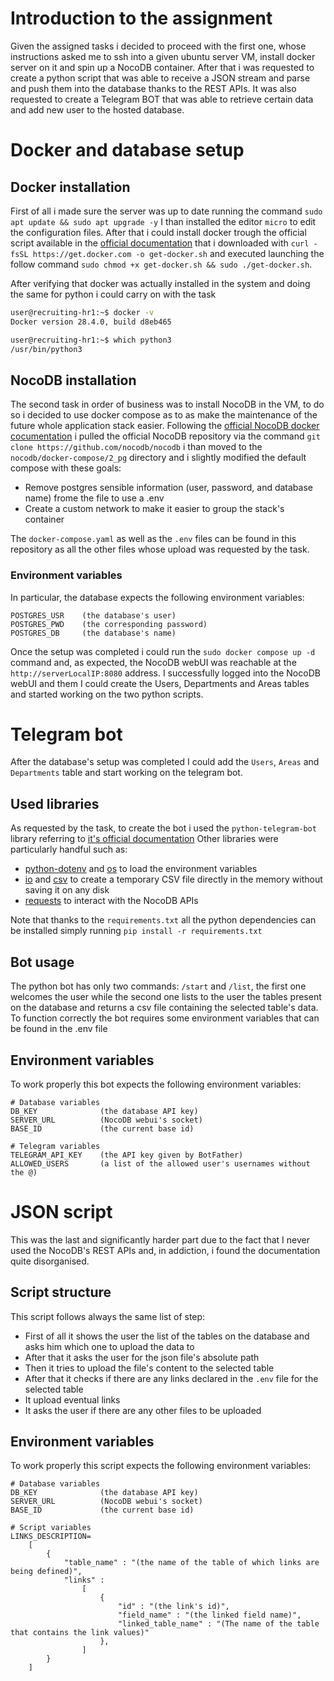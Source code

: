# Introduction to the assignment

Given the assigned tasks i decided to proceed with the first one, whose instructions asked me to ssh into a given ubuntu server VM, install docker server on it and spin up a NocoDB container.
After that i was requested to create a python script that was able to receive a JSON stream and parse and push them into the database thanks to the REST APIs. It was also requested to create a Telegram BOT that was able to retrieve certain data and add new user to the hosted database.

# Docker and database setup
## Docker installation
First of all i made sure the server was up to date running the command `sudo apt update && sudo apt upgrade -y` I than installed the editor `micro` to edit the configuration files.
After that i could install docker trough the official script available in the [official documentation](https://docs.docker.com/engine/install/ubuntu/) that i downloaded with ``curl -fsSL https://get.docker.com -o get-docker.sh`` and executed launching the follow command `sudo chmod +x get-docker.sh && sudo ./get-docker.sh`.

After verifying that docker was actually installed in the system and doing the same for python i could carry on with the task
```bash
user@recruiting-hr1:~$ docker -v
Docker version 28.4.0, build d8eb465

user@recruiting-hr1:~$ which python3
/usr/bin/python3
```

## NocoDB installation
The second task in order of business was to install NocoDB in the VM, to do so i decided to use docker compose as to as make the maintenance of the future whole application stack easier.
Following the [official NocoDB docker cocumentation](https://nocodb.com/docs/self-hosting/installation/docker) i pulled the official NocoDB repository via the command 
`git clone https://github.com/nocodb/nocodb` i than moved to the `nocodb/docker-compose/2_pg` directory and i slightly modified the default compose with these goals:
* Remove postgres sensible information (user, password, and database name) frome the file to use a .env
* Create a custom network to make it easier to group the stack's container

The `docker-compose.yaml` as well as the `.env` files can be found in this repository as all the other files whose upload was requested by the task.

### Environment variables
In particular, the database expects the following environment variables:
```
POSTGRES_USR    (the database's user)
POSTGRES_PWD    (the corresponding password)
POSTGRES_DB     (the database's name)
```

Once the setup was completed i could run the `sudo docker compose up -d` command and, as expected, the NocoDB webUI was reachable at the `http://serverLocalIP:8080` address.
I successfully logged into the NocoDB webUI and them I could create the Users, Departments and Areas tables and started working on the two python scripts.

# Telegram bot

After the database's setup was completed I could add the `Users`, `Areas` and `Departments` table and start working on the telegram bot.

## Used libraries
As requested by the task, to create the bot i used the `python-telegram-bot` library referring to [it's official documentation](https://docs.python-telegram-bot.org/en/stable/index.html)
Other libraries were particularly handful such as:
* [python-dotenv](https://pypi.org/project/python-dotenv/) and [os](https://docs.python.org/3/library/os.html) to load the environment variables
* [io](https://docs.python.org/3/library/io.html) and [csv](https://docs.python.org/3/library/csv.html) to create a temporary CSV file directly in the memory without saving it on any disk
* [requests](https://pypi.org/project/requests/) to interact with the NocoDB APIs

Note that thanks to the `requirements.txt` all the python dependencies can be installed simply running `pip install -r requirements.txt`
## Bot usage
The python bot has only two commands: `/start` and `/list`, the first one welcomes the user while the second one lists to the user the tables present on the database and returns a csv file containing the selected table's data.
To function correctly the bot requires some environment variables that can be found in the .env file

## Environment variables
To work properly this bot expects the following environment variables:
```
# Database variables
DB_KEY              (the database API key)
SERVER_URL          (NocoDB webui's socket)
BASE_ID             (the current base id)

# Telegram variables
TELEGRAM_API_KEY    (the API key given by BotFather)
ALLOWED_USERS       (a list of the allowed user's usernames without the @)

```

# JSON script

This was the last and significantly harder part due to the fact that I never used the NocoDB's REST APIs and, in addiction, i found the documentation quite disorganised.

## Script structure

This script follows always the same list of step:
* First of all it shows the user the list of the tables on the database and asks him which one to upload the data to
* After that it asks the user for the json file's absolute path
* Then it tries to upload the file's content to the selected table
* After that it checks if there are any links declared in the `.env` file for the selected table
* It upload eventual links
* It asks the user if there are any other files to be uploaded

## Environment variables
To work properly this script expects the following environment variables:
```
# Database variables
DB_KEY              (the database API key)
SERVER_URL          (NocoDB webui's socket)
BASE_ID             (the current base id)

# Script variables
LINKS_DESCRIPTION=
    [
        {
            "table_name" : "(the name of the table of which links are being defined)",  
            "links" : 
                [
                    {
                        "id" : "(the link's id)",
                        "field_name" : "(the linked field name)",
                        "linked_table_name" : "(The name of the table that contains the link values)"
                    },
                ]
        }
    ]

```